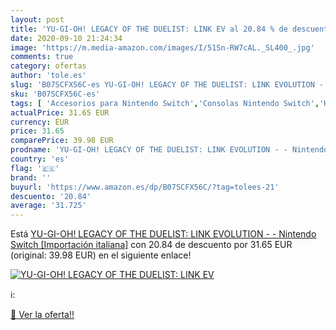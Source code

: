 ```yaml
---
layout: post
title: 'YU-GI-OH! LEGACY OF THE DUELIST: LINK EV al 20.84 % de descuento'
date: 2020-09-10 21:24:34
image: 'https://m.media-amazon.com/images/I/51Sn-RW7cAL._SL400_.jpg'
comments: true
category: ofertas
author: 'tole.es'
slug: 'B07SCFX56C-es YU-GI-OH! LEGACY OF THE DUELIST: LINK EVOLUTION - -...'
sku: 'B07SCFX56C-es'
tags: [ 'Accesorios para Nintendo Switch','Consolas Nintendo Switch','Hardware y juegos para Nintendo Switch','Juegos para Nintendo Switch','Mandos para Nintendo Switch','Videojuegos','nintendo', ]
actualPrice: 31.65 EUR
currency: EUR
price: 31.65
comparePrice: 39.98 EUR
prodname: 'YU-GI-OH! LEGACY OF THE DUELIST: LINK EVOLUTION - - Nintendo Switch [Importación italiana]'
country: 'es'
flag: '🇪🇸'
brand: ''
buyurl: 'https://www.amazon.es/dp/B07SCFX56C/?tag=tolees-21'
descuento: '20.84'
average: '31.725'
---
```


Está [YU-GI-OH! LEGACY OF THE DUELIST: LINK EVOLUTION - - Nintendo Switch [Importación italiana]](https://www.amazon.es/dp/B07SCFX56C/?tag=tolees-21) con 20.84 de descuento por 31.65 EUR (original: 39.98 EUR) en el siguiente enlace!

[![YU-GI-OH! LEGACY OF THE DUELIST: LINK EV](https://m.media-amazon.com/images/I/51Sn-RW7cAL._SL400_.jpg)](https://www.amazon.es/dp/B07SCFX56C/?tag=tolees-21)

ℹ️:


[🛒 Ver la oferta!!](https://www.amazon.es/dp/B07SCFX56C/?tag=tolees-21)
